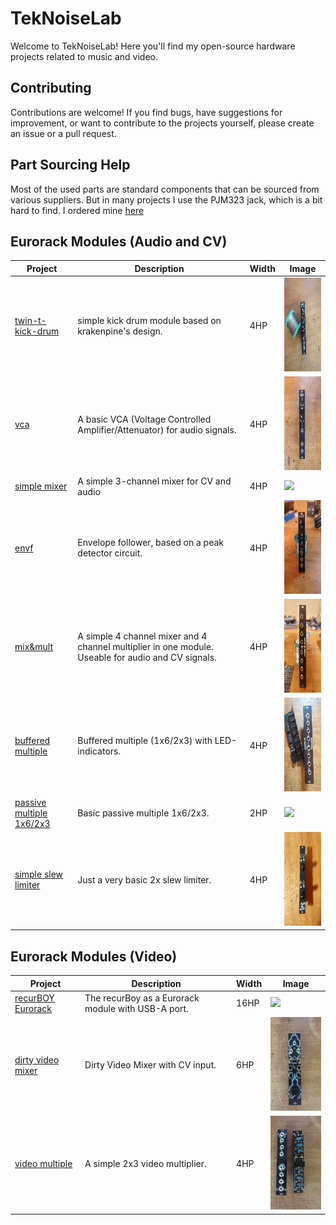 # TekNoiseLab

Welcome to TekNoiseLab! Here you'll find my open-source hardware projects related to music and video.

## Contributing

Contributions are welcome! If you find bugs, have suggestions for improvement, or want to contribute to the projects yourself, please create an issue or a pull request.

## Part Sourcing Help
Most of the used parts are standard components that can be sourced from various suppliers.
But in many projects I use the PJM323 jack, which is a bit hard to find. I ordered mine [here](https://www.alibaba.com/product-detail/PJ-323M-Screw-Telephone-Jack-3_1600998849510.html?spm=a2756.trade-list-buyer.0.0.374776e97smktV)


## Eurorack Modules (Audio and CV)
| Project  | Description | Width | Image |
| ------------- | ------------- | ------------- | ------------- |
| [twin-t-kick-drum](https://github.com/TekNoiseLab/twin-t-kick-drum) | simple kick drum module based on krakenpine's design. | 4HP | <img src="https://github.com/TekNoiseLab/twin-t-kick-drum/blob/main/Images/front.jpeg?raw=true" height="150"> |
| [vca](https://github.com/TekNoiseLab/vca) | A basic VCA (Voltage Controlled Amplifier/Attenuator) for audio signals. | 4HP | <img src="https://github.com/TekNoiseLab/vca/blob/main/Images/front.jpeg?raw=true" height="150"> |
| [simple mixer](https://github.com/TekNoiseLab/simple-mixer) | A simple 3-channel mixer for CV and audio | 4HP | <img src="https://github.com/TekNoiseLab/simple-mixer/blob/main/Images/front.jpeg?raw=true" height="150"> |
| [envf](https://github.com/TekNoiseLab/envf) | Envelope follower, based on a peak detector circuit. | 4HP | <img src="https://github.com/TekNoiseLab/envf/blob/main/Images/front.jpeg?raw=true" height="150"> |
| [mix&mult](https://github.com/TekNoiseLab/mix-mult) | A simple 4 channel mixer and 4 channel multiplier in one module. Useable for audio and CV signals. | 4HP | <img src="https://github.com/TekNoiseLab/mix-mult/blob/main/Images/front.jpeg?raw=true" height="150"> |
| [buffered multiple](https://github.com/TekNoiseLab/buffered-multiple) | Buffered multiple (1x6/2x3) with LED-indicators. | 4HP | <img src="https://github.com/TekNoiseLab/buffered-multiple/blob/main/Images/buffered_multiple.jpeg?raw=true" height="150"> |
| [passive multiple 1x6/2x3](https://github.com/TekNoiseLab/passive-multiple-1x6-2x3/) | Basic passive multiple 1x6/2x3. | 2HP | <img src="https://github.com/TekNoiseLab/passive-multiple-1x6-2x3/blob/main/Images/passive_multiple.jpeg?raw=true" height="150"> |
| [simple slew limiter](https://github.com/TekNoiseLab/simple-slew-limiter) | Just a very basic 2x slew limiter. | 4HP | <img src="https://github.com/TekNoiseLab/simple-slew-limiter/blob/main/Images/front.jpeg?raw=true" height="150"> |

## Eurorack Modules (Video)
| Project  | Description | Width | Image |
| ------------- | ------------- | ------------- | ------------- |
| [recurBOY Eurorack](https://github.com/TekNoiseLab/recurBOY-Eurorack) | The recurBoy as a Eurorack module with USB-A port. | 16HP | <img src="https://github.com/TekNoiseLab/recurBOY-Eurorack/blob/main/Images/front.jpeg?raw=true" height="150"> |
| [dirty video mixer](https://github.com/TekNoiseLab/dirty-video-mixer) | Dirty Video Mixer with CV input. | 6HP | <img src="https://github.com/TekNoiseLab/dirty-video-mixer/blob/main/Images/front.jpeg?raw=true" height="150"> |
| [video multiple](https://github.com/TekNoiseLab/video-multiple) | A simple 2x3 video multiplier. | 4HP | <img src="https://github.com/TekNoiseLab/video-multiple/blob/main/Images/front_back.jpeg?raw=true" height="150"> |

